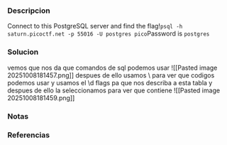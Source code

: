 ### Descripcion
Connect to this PostgreSQL server and find the flag!`psql -h saturn.picoctf.net -p 55016 -U postgres pico`Password is `postgres`

### Solucion
vemos que nos da que comandos de sql podemos usar
![[Pasted image 20251008181457.png]]
despues de ello usamos \ para ver que codigos podemos usar
y usamos el \d flags pa que nos describa a esta tabla
y despues de ello la seleccionamos para ver que contiene
![[Pasted image 20251008181459.png]]

### Notas


### Referencias
